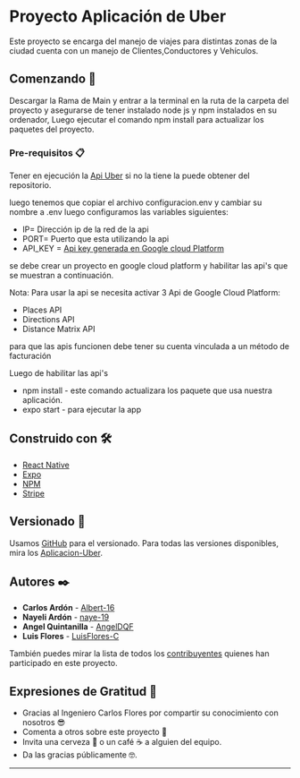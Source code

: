 # Proyecto Aplicación de Uber

Este proyecto se encarga del manejo de viajes para distintas zonas de la ciudad cuenta con un manejo de Clientes,Conductores y Vehículos.

## Comenzando 🚀

Descargar la Rama de Main y entrar a la terminal en la ruta de la carpeta del proyecto y asegurarse de tener instalado node js y npm instalados en su ordenador, Luego ejecutar el comando npm install para actualizar los paquetes del proyecto.

### Pre-requisitos 📋

Tener en ejecución la [Api Uber](https://github.com/Albert-16/Api_Uber.git)
si no la tiene la puede obtener del repositorio.

luego tenemos que copiar el archivo configuracion.env y cambiar su nombre a .env 
luego configuramos las variables siguientes:
* IP= Dirección ip de la red de la api
* PORT= Puerto que esta utilizando la api
* API_KEY = [Api key generada en Google cloud Platform](https://cloud.google.com/?hl=es)

se debe crear un proyecto en google cloud platform y habilitar las api's que se muestran a continuación.

Nota: Para usar la api se necesita activar 3 Api de Google Cloud Platform:
* Places API
* Directions API
* Distance Matrix API

para que las apis funcionen debe tener su cuenta vinculada a un método de facturación

Luego de habilitar las api's
* npm install - este comando actualizara los paquete que usa nuestra aplicación.
* expo start - para ejecutar la app

## Construido con 🛠️

* [React Native](https://reactnative.dev/) 
* [Expo](https://expo.dev/) 
* [NPM](https://www.npmjs.com/)
* [Stripe](https://stripe.com/es-us)


## Versionado 📌

Usamos [GitHub](https://github.com/) para el versionado. Para todas las versiones disponibles, 
mira los [Aplicacion-Uber](https://github.com/Albert-16/App_Uber.git).

## Autores ✒️

* **Carlos Ardón**  - [Albert-16](https://github.com/Albert-16)
* **Nayeli Ardón** - [naye-19](https://github.com/naye-19)
* **Angel Quintanilla**  - [AngelDQF](https://github.com/AngelDQF)
* **Luis Flores**  - [LuisFlores-C](https://github.com/Luis-FloresC)


También puedes mirar la lista de todos los [contribuyentes](https://github.com/Albert-16/App_Uber/graphs/contributors) 
quienes han participado en este proyecto. 

## Expresiones de Gratitud 🎁

* Gracias al Ingeniero Carlos Flores por compartir su conocimiento con nosotros 😎
* Comenta a otros sobre este proyecto 📢
* Invita una cerveza 🍺 o un café ☕ a alguien del equipo. 
* Da las gracias públicamente 🤓.

---

